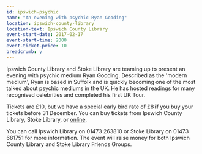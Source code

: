 ```yaml
---
id: ipswich-psychic
name: "An evening with psychic Ryan Gooding"
location: ipswich-county-library
location-text: Ipswich County Library
event-start-date: 2017-02-17
event-start-time: 2000
event-ticket-price: 10
breadcrumb: y
---
```


Ipswich County Library and Stoke Library are teaming up to present an evening with psychic medium Ryan Gooding.  Described as the 'modern medium', Ryan is based in Suffolk and is quickly becoming one of the most talked about psychic mediums in the UK. He has hosted readings for many recognised celebrities and completed his first UK Tour.

Tickets are £10, but we have a special early bird rate of £8 if you buy your tickets before 31 December. You can buy tickets from Ipswich County Library, Stoke Library, or [online](http://www.ticketsource.co.uk/ficl).

You can call Ipswich Library on 01473 263810 or Stoke Library on 01473 681751 for more information. The event will raise money for both Ipswich County Library and Stoke Library Friends Groups.
